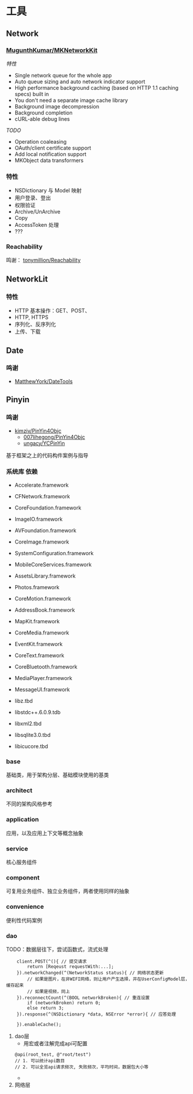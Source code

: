 # 工具


## Network

### [MugunthKumar/MKNetworkKit](https://github.com/MugunthKumar/MKNetworkKit)

*特性*

* Single network queue for the whole app
* Auto queue sizing and auto network indicator support
* High performance background caching (based on HTTP 1.1 caching specs) built in
* You don't need a separate image cache library
* Background image decompression
* Background completion
* cURL-able debug lines

*TODO*

* Operation coaleasing
* OAuth/client certificate support
* Add local notification support
* MKObject data transformers

### 特性

* NSDictionary 与 Model 映射
* 用户登录、登出
* 权限验证
* Archive/UnArchive
* Copy
* AccessToken 处理
* ???

### Reachability

鸣谢： [tonymillion/Reachability](https://github.com/tonymillion/Reachability)

## NetworkLit


### 特性

* HTTP 基本操作：GET、POST、
* HTTP, HTTPS
* 序列化、反序列化
* 上传、下载

## Date

### 鸣谢

* [MatthewYork/DateTools](https://github.com/MatthewYork/DateTools)

## Pinyin


### 鸣谢

* [kimziv/PinYin4Objc](https://github.com/kimziv/PinYin4Objc)
    - [007lihegong/PinYin4Objc](https://github.com/007lihegong/PinYin4Objc)
    - [ungacy/YCPinYin](https://github.com/ungacy/YCPinYin)


基于框架之上的代码构件案例与指导

### 系统库 依赖

- Accelerate.framework
- CFNetwork.framework
- CoreFoundation.framework
- ImageIO.framework
- AVFoundation.framework
- CoreImage.framework
- SystemConfiguration.framework
- MobileCoreServices.framework
- AssetsLibrary.framework
- Photos.framework
- CoreMotion.framework
- AddressBook.framework
- MapKit.framework
- CoreMedia.framework
- EventKit.framework
- CoreText.framework
- CoreBluetooth.framework
- MediaPlayer.framework
- MessageUI.framework

- libz.tbd
- libstdc++.6.0.9.tdb
- libxml2.tbd
- libsqlite3.0.tbd
- libicucore.tbd

### base

基础类，用于架构分层、基础模块使用的基类

### architect

不同的架构风格参考

### application

应用，以及应用上下文等概念抽象

### service

核心服务组件

### component

可复用业务组件、独立业务组件，两者使用同样的抽象

### convenience

便利性代码案例

### dao

TODO：数据层往下，尝试函数式，流式处理
```
    client.POST(^(){ // 提交请求
        return [Reqeust requestWith:...];
    }).networkChanged(^(NetworkStatus status){ // 网络状态更新
        // 如果是图片，在非WIFI网络，则让用户产生选择，并在UserConfigModel层，缓存起来
        // 如果是视频，同上
    }).reconnectCount(^(BOOL networkBroken){ // 重连设置
        if (networkBroken) return 0;
        else return 3;
    }).response(^(NSDictionary *data, NSError *error){ // 应答处理

    }).enableCache();
```

1. dao层
    - 用宏或者注解完成api可配置
    ```
    @api(root_test, @"root/test")
    // 1. 可以统计api数目
    // 2. 可以全览api请求频次, 失败频次，平均时间，数据包大小等
    ```
    - 
2. 网络层
    
